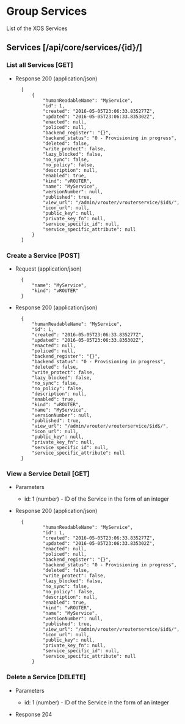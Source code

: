 # Group Services

List of the XOS Services

## Services [/api/core/services/{id}/]

### List all Services [GET]

+ Response 200 (application/json)

        [
            {
                "humanReadableName": "MyService",
                "id": 1,
                "created": "2016-05-05T23:06:33.835277Z",
                "updated": "2016-05-05T23:06:33.835302Z",
                "enacted": null,
                "policed": null,
                "backend_register": "{}",
                "backend_status": "0 - Provisioning in progress",
                "deleted": false,
                "write_protect": false,
                "lazy_blocked": false,
                "no_sync": false,
                "no_policy": false,
                "description": null,
                "enabled": true,
                "kind": "vROUTER",
                "name": "MyService",
                "versionNumber": null,
                "published": true,
                "view_url": "/admin/vrouter/vrouterservice/$id$/",
                "icon_url": null,
                "public_key": null,
                "private_key_fn": null,
                "service_specific_id": null,
                "service_specific_attribute": null
            }
        ]

### Create a Service [POST]

+ Request (application/json)

        {
            "name": "MyService",
            "kind": "vROUTER"
        }

+ Response 200 (application/json)

        {
            "humanReadableName": "MyService",
            "id": 1,
            "created": "2016-05-05T23:06:33.835277Z",
            "updated": "2016-05-05T23:06:33.835302Z",
            "enacted": null,
            "policed": null,
            "backend_register": "{}",
            "backend_status": "0 - Provisioning in progress",
            "deleted": false,
            "write_protect": false,
            "lazy_blocked": false,
            "no_sync": false,
            "no_policy": false,
            "description": null,
            "enabled": true,
            "kind": "vROUTER",
            "name": "MyService",
            "versionNumber": null,
            "published": true,
            "view_url": "/admin/vrouter/vrouterservice/$id$/",
            "icon_url": null,
            "public_key": null,
            "private_key_fn": null,
            "service_specific_id": null,
            "service_specific_attribute": null
        }

### View a Service Detail [GET]

+ Parameters
    + id: 1 (number) - ID of the Service in the form of an integer

+ Response 200 (application/json)

        {
                "humanReadableName": "MyService",
                "id": 1,
                "created": "2016-05-05T23:06:33.835277Z",
                "updated": "2016-05-05T23:06:33.835302Z",
                "enacted": null,
                "policed": null,
                "backend_register": "{}",
                "backend_status": "0 - Provisioning in progress",
                "deleted": false,
                "write_protect": false,
                "lazy_blocked": false,
                "no_sync": false,
                "no_policy": false,
                "description": null,
                "enabled": true,
                "kind": "vROUTER",
                "name": "MyService",
                "versionNumber": null,
                "published": true,
                "view_url": "/admin/vrouter/vrouterservice/$id$/",
                "icon_url": null,
                "public_key": null,
                "private_key_fn": null,
                "service_specific_id": null,
                "service_specific_attribute": null
            }

### Delete a Service [DELETE]

+ Parameters
    + id: 1 (number) - ID of the Service in the form of an integer

+ Response 204
